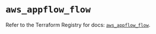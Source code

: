 # `aws_appflow_flow`

Refer to the Terraform Registry for docs: [`aws_appflow_flow`](https://registry.terraform.io/providers/hashicorp/aws/5.58.0/docs/resources/appflow_flow).

